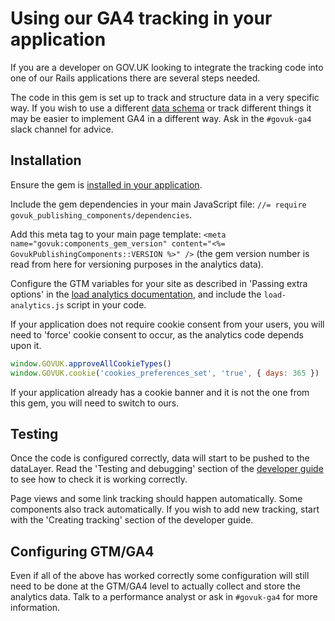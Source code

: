 # Using our GA4 tracking in your application

If you are a developer on GOV.UK looking to integrate the tracking code into one of our Rails applications there are several steps needed.

The code in this gem is set up to track and structure data in a very specific way. If you wish to use a different [data schema](https://github.com/alphagov/govuk_publishing_components/blob/main/docs/analytics-ga4/schemas.md) or track different things it may be easier to implement GA4 in a different way. Ask in the `#govuk-ga4` slack channel for advice.

## Installation

Ensure the gem is [installed in your application](https://github.com/alphagov/govuk_publishing_components/blob/main/docs/install-and-use.md).

Include the gem dependencies in your main JavaScript file: `//= require govuk_publishing_components/dependencies`.

Add this meta tag to your main page template: `<meta name="govuk:components_gem_version" content="<%= GovukPublishingComponents::VERSION %>" />` (the gem version number is read from here for versioning purposes in the analytics data).

Configure the GTM variables for your site as described in 'Passing extra options' in the [load analytics documentation](https://github.com/alphagov/govuk_publishing_components/blob/main/docs/load-analytics.md), and include the `load-analytics.js` script in your code.

If your application does not require cookie consent from your users, you will need to 'force' cookie consent to occur, as the analytics code depends upon it.

```JavaScript
window.GOVUK.approveAllCookieTypes()
window.GOVUK.cookie('cookies_preferences_set', 'true', { days: 365 })
```

If your application already has a cookie banner and it is not the one from this gem, you will need to switch to ours.

## Testing

Once the code is configured correctly, data will start to be pushed to the dataLayer. Read the 'Testing and debugging' section of the [developer guide](https://github.com/alphagov/govuk_publishing_components/blob/main/docs/analytics-ga4/developer-guide.md) to see how to check it is working correctly.

Page views and some link tracking should happen automatically. Some components also track automatically. If you wish to add new tracking, start with the 'Creating tracking' section of the developer guide.

## Configuring GTM/GA4

Even if all of the above has worked correctly some configuration will still need to be done at the GTM/GA4 level to actually collect and store the analytics data. Talk to a performance analyst or ask in `#govuk-ga4` for more information.
